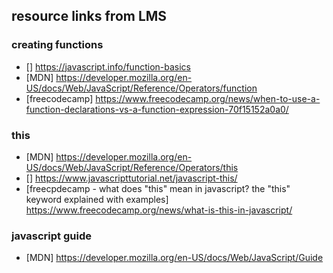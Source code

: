 

## resource links from LMS
### creating functions
* [] https://javascript.info/function-basics
* [MDN] https://developer.mozilla.org/en-US/docs/Web/JavaScript/Reference/Operators/function
* [freecodecamp] https://www.freecodecamp.org/news/when-to-use-a-function-declarations-vs-a-function-expression-70f15152a0a0/
### this
* [MDN] https://developer.mozilla.org/en-US/docs/Web/JavaScript/Reference/Operators/this
* [] https://www.javascripttutorial.net/javascript-this/
* [freecpdecamp - what does "this" mean in javascript? the "this" keyword explained with examples] https://www.freecodecamp.org/news/what-is-this-in-javascript/
### javascript guide
* [MDN] https://developer.mozilla.org/en-US/docs/Web/JavaScript/Guide